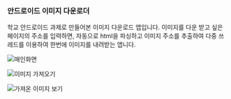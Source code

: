 ### 안드로이드 이미지 다운로더
학교 안드로이드 과제로 만들어본 이미지 다운로드 앱입니다.
이미지를 다운 받고 싶은 페이지의 주소를 입력하면,
자동으로 html을 파싱하고 이미지 주소를 추출하여
다중 쓰레드를 이용하여 한번에 이미지를 내려받는 앱니다.

![](http://i.imgur.com/VXKfkbs.png "매인화면")

![](http://i.imgur.com/GqsgG6C.png "이미지 가져오기")

![](http://i.imgur.com/nu8IBHe.png "가져온 이미지 보기")
